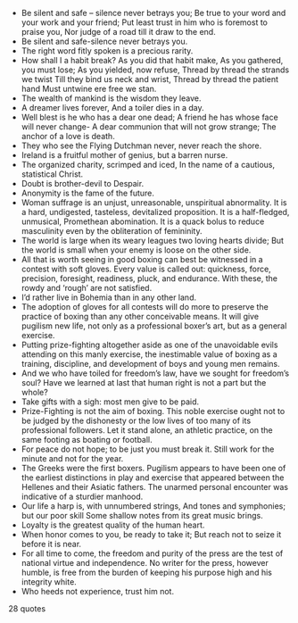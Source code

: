  - Be silent and safe – silence never betrays you; Be true to your word and your work and your friend; Put least trust in him who is foremost to praise you, Nor judge of a road till it draw to the end.
 - Be silent and safe-silence never betrays you.
 - The right word fitly spoken is a precious rarity.
 - How shall I a habit break? As you did that habit make, As you gathered, you must lose; As you yielded, now refuse, Thread by thread the strands we twist Till they bind us neck and wrist, Thread by thread the patient hand Must untwine ere free we stan.
 - The wealth of mankind is the wisdom they leave.
 - A dreamer lives forever, And a toiler dies in a day.
 - Well blest is he who has a dear one dead; A friend he has whose face will never change- A dear communion that will not grow strange; The anchor of a love is death.
 - They who see the Flying Dutchman never, never reach the shore.
 - Ireland is a fruitful mother of genius, but a barren nurse.
 - The organized charity, scrimped and iced, In the name of a cautious, statistical Christ.
 - Doubt is brother-devil to Despair.
 - Anonymity is the fame of the future.
 - Woman suffrage is an unjust, unreasonable, unspiritual abnormality. It is a hard, undigested, tasteless, devitalized proposition. It is a half-fledged, unmusical, Promethean abomination. It is a quack bolus to reduce masculinity even by the obliteration of femininity.
 - The world is large when its weary leagues two loving hearts divide; But the world is small when your enemy is loose on the other side.
 - All that is worth seeing in good boxing can best be witnessed in a contest with soft gloves. Every value is called out: quickness, force, precision, foresight, readiness, pluck, and endurance. With these, the rowdy and ‘rough’ are not satisfied.
 - I’d rather live in Bohemia than in any other land.
 - The adoption of gloves for all contests will do more to preserve the practice of boxing than any other conceivable means. It will give pugilism new life, not only as a professional boxer’s art, but as a general exercise.
 - Putting prize-fighting altogether aside as one of the unavoidable evils attending on this manly exercise, the inestimable value of boxing as a training, discipline, and development of boys and young men remains.
 - And we who have toiled for freedom’s law, have we sought for freedom’s soul? Have we learned at last that human right is not a part but the whole?
 - Take gifts with a sigh: most men give to be paid.
 - Prize-Fighting is not the aim of boxing. This noble exercise ought not to be judged by the dishonesty or the low lives of too many of its professional followers. Let it stand alone, an athletic practice, on the same footing as boating or football.
 - For peace do not hope; to be just you must break it. Still work for the minute and not for the year.
 - The Greeks were the first boxers. Pugilism appears to have been one of the earliest distinctions in play and exercise that appeared between the Hellenes and their Asiatic fathers. The unarmed personal encounter was indicative of a sturdier manhood.
 - Our life a harp is, with unnumbered strings, And tones and symphonies; but our poor skill Some shallow notes from its great music brings.
 - Loyalty is the greatest quality of the human heart.
 - When honor comes to you, be ready to take it; But reach not to seize it before it is near.
 - For all time to come, the freedom and purity of the press are the test of national virtue and independence. No writer for the press, however humble, is free from the burden of keeping his purpose high and his integrity white.
 - Who heeds not experience, trust him not.

28 quotes